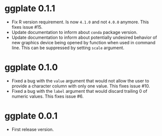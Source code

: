 # ggplate 0.1.1

* Fix R version requirement. Is now `4.1.0` and not `4.0.0` anymore. This fixes issue #15.
* Update documentation to inform about `conda` package version. 
* Update documentation to inform about potentially undesired behavior of new graphics device being opened by function when used in command line. This can be suppressed by setting `scale` argument.

# ggplate 0.1.0

* Fixed a bug with the `value` argument that would not allow the user to provide a character column with only one value. This fixes issue #10.
* Fixed a bug with the `label` argument that would discard trailing 0 of numeric values. This fixes issue #6.

# ggplate 0.0.1

* First release version.
